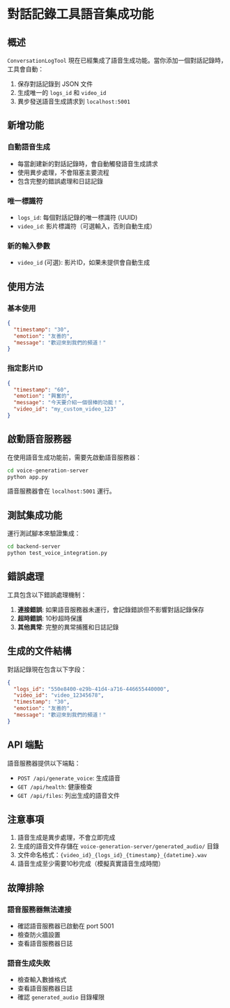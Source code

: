 # 對話記錄工具語音集成功能

## 概述

`ConversationLogTool` 現在已經集成了語音生成功能。當你添加一個對話記錄時，工具會自動：

1. 保存對話記錄到 JSON 文件
2. 生成唯一的 `logs_id` 和 `video_id`
3. 異步發送語音生成請求到 `localhost:5001`

## 新增功能

### 自動語音生成
- 每當創建新的對話記錄時，會自動觸發語音生成請求
- 使用異步處理，不會阻塞主要流程
- 包含完整的錯誤處理和日誌記錄

### 唯一標識符
- `logs_id`: 每個對話記錄的唯一標識符 (UUID)
- `video_id`: 影片標識符（可選輸入，否則自動生成）

### 新的輸入參數
- `video_id` (可選): 影片ID，如果未提供會自動生成

## 使用方法

### 基本使用
```json
{
  "timestamp": "30",
  "emotion": "友善的",
  "message": "歡迎來到我們的頻道！"
}
```

### 指定影片ID
```json
{
  "timestamp": "60",
  "emotion": "興奮的", 
  "message": "今天要介紹一個很棒的功能！",
  "video_id": "my_custom_video_123"
}
```

## 啟動語音服務器

在使用語音生成功能前，需要先啟動語音服務器：

```bash
cd voice-generation-server
python app.py
```

語音服務器會在 `localhost:5001` 運行。

## 測試集成功能

運行測試腳本來驗證集成：

```bash
cd backend-server
python test_voice_integration.py
```

## 錯誤處理

工具包含以下錯誤處理機制：

1. **連接錯誤**: 如果語音服務器未運行，會記錄錯誤但不影響對話記錄保存
2. **超時錯誤**: 10秒超時保護
3. **其他異常**: 完整的異常捕獲和日誌記錄

## 生成的文件結構

對話記錄現在包含以下字段：

```json
{
  "logs_id": "550e8400-e29b-41d4-a716-446655440000",
  "video_id": "video_12345678",
  "timestamp": "30",
  "emotion": "友善的",
  "message": "歡迎來到我們的頻道！"
}
```

## API 端點

語音服務器提供以下端點：

- `POST /api/generate_voice`: 生成語音
- `GET /api/health`: 健康檢查
- `GET /api/files`: 列出生成的語音文件

## 注意事項

1. 語音生成是異步處理，不會立即完成
2. 生成的語音文件存儲在 `voice-generation-server/generated_audio/` 目錄
3. 文件命名格式：`{video_id}_{logs_id}_{timestamp}_{datetime}.wav`
4. 語音生成至少需要10秒完成（模擬真實語音生成時間）

## 故障排除

### 語音服務器無法連接
- 確認語音服務器已啟動在 port 5001
- 檢查防火牆設置
- 查看語音服務器日誌

### 語音生成失敗
- 檢查輸入數據格式
- 查看語音服務器日誌
- 確認 `generated_audio` 目錄權限
